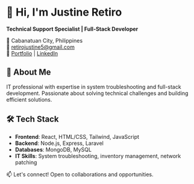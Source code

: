 # 👋 Hi, I'm Justine Retiro
**Technical Support Specialist | Full-Stack Developer**

📍 Cabanatuan City, Philippines  
📧 [retirojustine5@gmail.com](mailto:retirojustine5@gmail.com)  
🔗 [Portfolio](https://justine-retiro.github.io/webfolio) | [LinkedIn](https://www.linkedin.com/in/justine-retiro)

## 🚀 About Me
IT professional with expertise in system troubleshooting and full-stack development. Passionate about solving technical challenges and building efficient solutions.

## 🛠️ Tech Stack
- **Frontend**: React, HTML/CSS, Tailwind, JavaScript
- **Backend**: Node.js, Express, Laravel
- **Databases**: MongoDB, MySQL
- **IT Skills**: System troubleshooting, inventory management, network patching

📫 Let's connect! Open to collaborations and opportunities.
